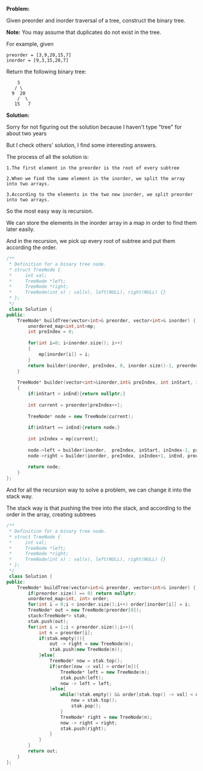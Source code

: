 **Problem:**

Given preorder and inorder traversal of a tree, construct the binary tree.

**Note:**
You may assume that duplicates do not exist in the tree.

For example, given

```
preorder = [3,9,20,15,7]
inorder = [9,3,15,20,7]
```

Return the following binary tree:

```
    3
   / \
  9  20
    /  \
   15   7
```

**Solution:**

Sorry for not figuring out the solution because I haven't type "tree" for about two years

But I check others' solution, I find some interesting answers.

The process of all the solution is:

```
1.The first element in the preorder is the root of every subtree 

2.When we find the same element in the inorder, we split the array into two arrays.

3.According to the elements in the two new inorder, we split preorder into two arrays.
```

So the most easy way is recursion.

We can store the elements in the inorder array in a map in order to find them later easily.

And in the recursion, we pick up every root of subtree and put them according the order.

```c++
/**
 * Definition for a binary tree node.
 * struct TreeNode {
 *     int val;
 *     TreeNode *left;
 *     TreeNode *right;
 *     TreeNode(int x) : val(x), left(NULL), right(NULL) {}
 * };
 */
 class Solution {
public:
    TreeNode* buildTree(vector<int>& preorder, vector<int>& inorder) {
        unordered_map<int,int>mp;
        int preIndex = 0;
        
        for(int i=0; i<inorder.size(); i++)
        {
            mp[inorder[i]] = i;
        }
        return builder(inorder, preIndex, 0, inorder.size()-1, preorder, mp);
    }
    
    TreeNode* builder(vector<int>&inorder,int& preIndex, int inStart, int inEnd, vector<int>&preorder, unordered_map<int, int>&mp)
    {
        if(inStart > inEnd){return nullptr;}
        
        int current = preorder[preIndex++];
        
        TreeNode* node = new TreeNode(current);
        
        if(inStart == inEnd){return node;}
        
        int inIndex = mp[current];
        
        node->left = builder(inorder,  preIndex, inStart, inIndex-1, preorder, mp);
        node->right = builder(inorder, preIndex, inIndex+1, inEnd, preorder, mp);
        
        return node;
    }
};
```

And for all the recursion way to solve a problem, we can change it into the stack way.

The stack way is that pushing the tree into the stack, and according to the order in the array, creating  subtrees

```c++
/**
 * Definition for a binary tree node.
 * struct TreeNode {
 *     int val;
 *     TreeNode *left;
 *     TreeNode *right;
 *     TreeNode(int x) : val(x), left(NULL), right(NULL) {}
 * };
 */
 class Solution {
public:
	TreeNode* buildTree(vector<int>& preorder, vector<int>& inorder) {
		if(preorder.size() == 0) return nullptr;
		unordered_map<int, int> order;
		for(int i = 0;i < inorder.size();i++) order[inorder[i]] = i;
		TreeNode* out = new TreeNode(preorder[0]);
		stack<TreeNode*> stak;
		stak.push(out);
		for(int i = 1;i < preorder.size();i++){
			int n = preorder[i];
			if(stak.empty()){
				out -> right = new TreeNode(n);
				stak.push(new TreeNode(n));
			}else{
				TreeNode* now = stak.top();
				if(order[now -> val] > order[n]){
					TreeNode* left = new TreeNode(n);
					stak.push(left);
					now -> left = left;
				}else{
					while(!stak.empty() && order[stak.top() -> val] < order[n]){
						now = stak.top();
						stak.pop();
					}
					TreeNode* right = new TreeNode(n);
					now -> right = right;
					stak.push(right);
				}
			}
		}
		return out;
	}
};
```

